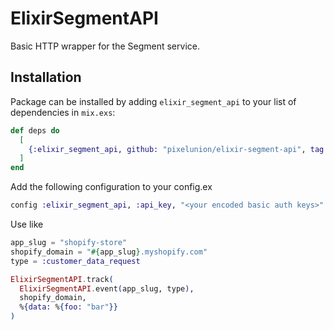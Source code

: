 # ElixirSegmentAPI

Basic HTTP wrapper for the Segment service.

## Installation

Package can be installed by adding `elixir_segment_api` to your list of dependencies in `mix.exs`:

```elixir
def deps do
  [
    {:elixir_segment_api, github: "pixelunion/elixir-segment-api", tag: "0.1.0"}
  ]
end
```

Add the following configuration to your config.ex

```elixir
config :elixir_segment_api, :api_key, "<your encoded basic auth keys>"
```

Use like

```elixir
app_slug = "shopify-store"
shopify_domain = "#{app_slug}.myshopify.com"
type = :customer_data_request

ElixirSegmentAPI.track(
  ElixirSegmentAPI.event(app_slug, type),
  shopify_domain,
  %{data: %{foo: "bar"}}
)
```
